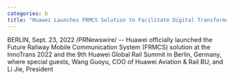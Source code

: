 ```yaml
---
categories: b
title: "Huawei Launches FRMCS Solution to Facilitate Digital Transformation of Railway"
---
```

BERLIN, Sept. 23, 2022 /PRNewswire/ -- Huawei officially launched the Future Railway Mobile Communication System (FRMCS) solution at the InnoTrans 2022 and the 9th Huawei Global Rail Summit in Berlin, Germany, where special guests, Wang Guoyu, COO of Huawei Aviation & Rail BU, and Li Jie, President 